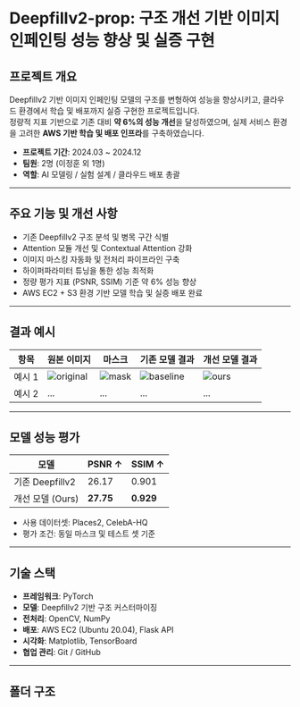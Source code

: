 # Deepfillv2-prop: 구조 개선 기반 이미지 인페인팅 성능 향상 및 실증 구현

##  프로젝트 개요

Deepfillv2 기반 이미지 인페인팅 모델의 구조를 변형하여 성능을 향상시키고, 클라우드 환경에서 학습 및 배포까지 실증 구현한 프로젝트입니다.  
정량적 지표 기반으로 기존 대비 **약 6%의 성능 개선**을 달성하였으며, 실제 서비스 환경을 고려한 **AWS 기반 학습 및 배포 인프라**를 구축하였습니다.

- **프로젝트 기간**: 2024.03 ~ 2024.12
- **팀원**: 2명 (이정훈 외 1명)
- **역할**: AI 모델링 / 실험 설계 / 클라우드 배포 총괄

---

##  주요 기능 및 개선 사항

-  기존 Deepfillv2 구조 분석 및 병목 구간 식별
-  Attention 모듈 개선 및 Contextual Attention 강화
-  이미지 마스킹 자동화 및 전처리 파이프라인 구축
-  하이퍼파라미터 튜닝을 통한 성능 최적화
-  정량 평가 지표 (PSNR, SSIM) 기준 약 6% 성능 향상
-  AWS EC2 + S3 환경 기반 모델 학습 및 실증 배포 완료

---

##  결과 예시

| 항목         | 원본 이미지 | 마스크 | 기존 모델 결과 | 개선 모델 결과 |
|--------------|--------------|--------|----------------|----------------|
| 예시 1       | ![original](results/example1_original.png) | ![mask](results/example1_mask.png) | ![baseline](results/example1_baseline.png) | ![ours](results/example1_ours.png) |
| 예시 2       | ... | ... | ... | ... |

---

## 모델 성능 평가

| 모델 | PSNR ↑ | SSIM ↑ |
|------|--------|--------|
| 기존 Deepfillv2 | 26.17 | 0.901 |
| 개선 모델 (Ours) | **27.75** | **0.929** |

- 사용 데이터셋: Places2, CelebA-HQ
- 평가 조건: 동일 마스크 및 테스트 셋 기준

---

## 기술 스택

- **프레임워크**: PyTorch
- **모델**: Deepfillv2 기반 구조 커스터마이징
- **전처리**: OpenCV, NumPy
- **배포**: AWS EC2 (Ubuntu 20.04), Flask API
- **시각화**: Matplotlib, TensorBoard
- **협업 관리**: Git / GitHub

---

## 폴더 구조


